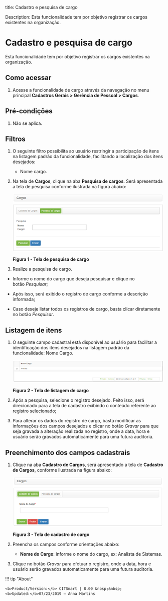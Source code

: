 title: Cadastro e pesquisa de cargo

Description: Esta funcionalidade tem por objetivo registrar os cargos existentes
na organização.

# Cadastro e pesquisa de cargo

Esta funcionalidade tem por objetivo registrar os cargos existentes na
organização.

Como acessar
-----------

1.  Acesse a funcionalidade de cargo através da navegação no menu
    principal **Cadastros Gerais > Gerência de Pessoal > Cargos**.

Pré-condições
-----------

1.  Não se aplica.

Filtros
-------

1.  O seguinte filtro possibilita ao usuário restringir a participação de itens
    na listagem padrão da funcionalidade, facilitando a localização dos itens
    desejados:

    -   Nome cargo.

1.  Na tela de **Cargos**, clique na aba **Pesquisa de cargos**. Será
    apresentada a tela de pesquisa conforme ilustrada na figura abaixo:

    ![Criar](images/position-1.png)
    
    **Figura 1 - Tela de pesquisa de cargo**

1.  Realize a pesquisa de cargo.

-   Informe o nome do cargo que deseja pesquisar e clique no botão *Pesquisar*;

-   Após isso, será exibido o registro de cargo conforme a descrição informada;

-   Caso deseje listar todos os registros de cargo, basta clicar diretamente no
    botão *Pesquisar*.

Listagem de itens
----------------

1.  O seguinte campo cadastral está disponível ao usuário para facilitar a
    identificação dos itens desejados na listagem padrão da
    funcionalidade: Nome Cargo.

    ![Criar](images/position-2.png)
    
    **Figura 2 - Tela de listagem de cargo**

1.  Após a pesquisa, selecione o registro desejado. Feito isso, será direcionado
    para a tela de cadastro exibindo o conteúdo referente ao registro
    selecionado;

2.  Para alterar os dados do registro de cargo, basta modificar as informações
    dos campos desejados e clicar no botão *Gravar* para que seja gravada a
    alteração realizada no registro, onde a data, hora e usuário serão gravados
    automaticamente para uma futura auditoria.

Preenchimento dos campos cadastrais
---------------------------------

1.  Clique na aba **Cadastro de Cargos**, será apresentado a tela de **Cadastro
    de Cargos**, conforme ilustrada na figura abaixo:

    ![Criar](images/position-3.png)
    
    **Figura 3 - Tela de cadastro de cargo**

1.  Preencha os campos conforme orientações abaixo:

    -   **Nome do Cargo**: informe o nome do cargo, ex: Analista de Sistemas.

1.  Clique no botão *Gravar* para efetuar o registro, onde a data, hora e
    usuário serão gravados automaticamente para uma futura auditoria.


!!! tip "About"

    <b>Product/Version:</b> CITSmart | 8.00 &nbsp;&nbsp;
    <b>Updated:</b>07/23/2019 – Anna Martins
